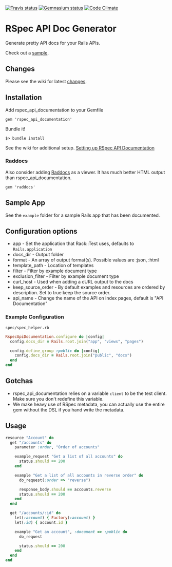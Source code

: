 [![Travis status](https://secure.travis-ci.org/zipmark/rspec_api_documentation.png)](https://secure.travis-ci.org/zipmark/rspec_api_documentation)
[![Gemnasium status](https://gemnasium.com/zipmark/rspec_api_documentation.png)](https://gemnasium.com/zipmark/rspec_api_documentation)
[![Code Climate](https://codeclimate.com/badge.png)](https://codeclimate.com/github/zipmark/rspec_api_documentation)

# RSpec API Doc Generator

Generate pretty API docs for your Rails APIs.

Check out a [sample](http://rad-example.herokuapp.com).

## Changes

Please see the wiki for latest [changes](https://github.com/zipmark/rspec_api_documentation/wiki/Changes).

## Installation

Add rspec_api_documentation to your Gemfile

    gem 'rspec_api_documentation'

Bundle it!

    $> bundle install

See the wiki for additional setup. [Setting up RSpec API Documentation](https://github.com/zipmark/rspec_api_documentation/wiki/Setting-up-RspecApiDocumentation)

### Raddocs

Also consider adding [Raddocs](http://github.com/smartlogic/raddocs/) as a viewer. It has much better HTML output than
rspec_api_documentation.

    gem 'raddocs'

## Sample App

See the `example` folder for a sample Rails app that has been documented.


## Configuration options
- app - Set the application that Rack::Test uses, defaults to `Rails.application`
- docs_dir - Output folder
- format - An array of output format(s). Possible values are :json, :html
- template_path - Location of templates
- filter - Filter by example document type
- exclusion_filter - Filter by example document type
- curl_host - Used when adding a cURL output to the docs
- keep_source_order - By default examples and resources are ordered by description. Set to true keep the source order.
- api_name - Change the name of the API on index pages, default is "API Documentation"

### Example Configuration
`spec/spec_helper.rb`

```ruby
RspecApiDocumentation.configure do |config|
  config.docs_dir = Rails.root.join("app", "views", "pages")

  config.define_group :public do |config|
    config.docs_dir = Rails.root.join("public", "docs")
  end
end
```

## Gotchas

- rspec_api_documentation relies on a variable `client` to be the test client. Make sure you don't redefine this variable.
- We make heavy use of RSpec metadata, you can actually use the entire gem without the DSL if you hand write the metadata.

## Usage

```ruby
resource "Account" do
  get "/accounts" do
    parameter :order, "Order of accounts"

    example_request "Get a list of all accounts" do
      status.should == 200
    end

    example "Get a list of all accounts in reverse order" do
      do_request(:order => "reverse")

      response_body.should == accounts.reverse
      status.should == 200
    end
  end

  get "/accounts/:id" do
    let(:account) { Factory(:account) }
    let(:id) { account.id }

    example "Get an account", :document => :public do
      do_request

      status.should == 200
    end
  end
end
```

